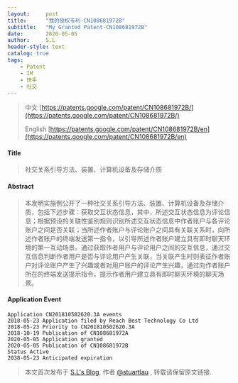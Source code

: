 ```yaml
---
layout:     post
title:      "我的授权专利-CN108681972B"
subtitle:   "My Granted Patent-CN108681972B"
date:       2020-05-05
author:     S.L
header-style: text
catalog: true
tags:
    - Patent
    - IM
    - 快手
    - 社交
---
```

> 中文 [https://patents.google.com/patent/CN108681972B/](https://patents.google.com/patent/CN108681972B/)
>
> English [https://patents.google.com/patent/CN108681972B/en](https://patents.google.com/patent/CN108681972B/en)

#### Title
> 社交关系引导方法、装置、计算机设备及存储介质









#### Abstract
> 本发明实施例公开了一种社交关系引导方法、装置、计算机设备及存储介质，包括下述步骤：获取交互状态信息，其中，所述交互状态信息为评论信息；根据预设的关联性鉴别规则识别所述交互状态信息中作者账户与各评论账户之间是否关联；当所述作者账户与评论账户之间具有关联关系时，向所述作者账户的终端发送第一指令，以引导所述作者账户建立具有即时聊天环境的第一互动场景。通过获取作者用户与评论用户之间的交互信息，通过交互信息判断作者用户是否与评论用户产生关联，当关联产生时则表征作者账户对评论账户产生了兴趣或者对用户账户的评论产生兴趣，通过向作者账户所在的终端发送提示指令，提示作者用户建立具有即时聊天环境的聊天场景。









#### Application Event
```
Application CN201810502620.3A events 
2018-05-23 Application filed by Reach Best Technology Co Ltd
2018-05-23 Priority to CN201810502620.3A
2018-10-19 Publication of CN108681972A
2020-05-05 Application granted
2020-05-05 Publication of CN108681972B
Status Active
2038-05-23 Anticipated expiration
```
> 本文首次发布于 [S.L's Blog](https://liushuo.me), 作者 [@stuartlau](http://github.com/stuartlau) ,
转载请保留原文链接.
